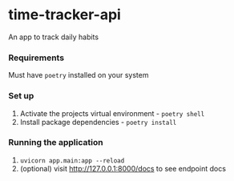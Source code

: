 # time-tracker-api
An app to track daily habits

### Requirements
Must have `poetry` installed on your system

### Set up
1. Activate the projects virtual environment - `poetry shell`
2. Install package dependencies - `poetry install`

### Running the application
1. `uvicorn app.main:app --reload`
2. (optional) visit  http://127.0.0.1:8000/docs to see endpoint docs
